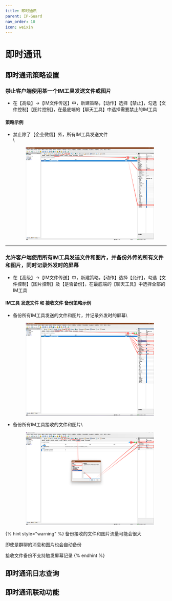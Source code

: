 ```yaml
---
title: 即时通讯
parent: IP-Guard
nav_order: 10
icon: weixin
---
```


# 即时通讯

## 即时通讯策略设置

### 禁止客户端使用某一个IM工具发送文件或图片

* 在【高级】→【IM文件传送】中，新建策略，【动作】选择【禁止】，勾选【文件控制】【图片控制】，在最底端的【聊天工具】中选择需要禁止的IM工具

#### 策略示例

*   禁止除了【企业微信】外，所有IM工具发送文件\
    \


    <figure><img src="../../.gitbook/assets/image.png" alt=""><figcaption></figcaption></figure>

***



### 允许客户端使用所有IM工具发送文件和图片，并备份外传的所有文件和图片，同时记录外发时的屏幕

* 在【高级】→【IM文件传送】中，新建策略，【动作】选择【允许】，勾选【文件控制】【图片控制】及【是否备份】，在最底端的【聊天工具】中选择全部的IM工具

#### IM工具 发送文件 和 接收文件 备份策略示例

*   备份所有IM工具发送的文件和图片，并记录外发时的屏幕\


    <figure><img src="../../.gitbook/assets/image (1).png" alt=""><figcaption></figcaption></figure>


*   备份所有IM工具接收的文件和图片\


    <figure><img src="../../.gitbook/assets/image (2).png" alt=""><figcaption></figcaption></figure>

{% hint style="warning" %}
备份接收的文件和图片流量可能会很大

即使是群聊的消息和图片也会自动备份

接收文件备份不支持触发屏幕记录
{% endhint %}

## 即时通讯日志查询

## 即时通讯联动功能
